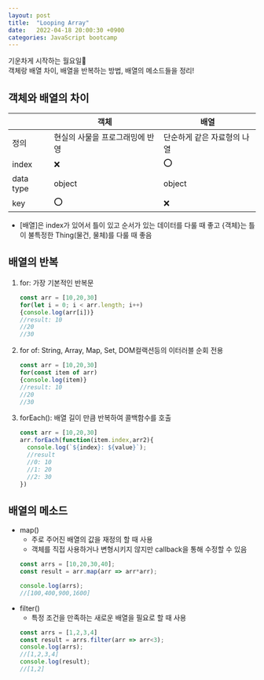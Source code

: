 ```yaml
---
layout: post
title:  "Looping Array"
date:   2022-04-18 20:00:30 +0900
categories: JavaScript bootcamp
---
```


기운차게 시작하는 월요일🌟  
객체랑 배열 차이, 배열을 반복하는 방법, 배열의 메소드들을 정리!  

## 객체와 배열의 차이
||객체|배열|
|----|-------|-------|
|정의|현실의 사물을 프로그래밍에 반영|단순하게 같은 자료형의 나열|
|index|❌|⭕|
|data type|object|object|
|key|⭕|❌|
- [배열]은 index가 있어서 틀이 있고 순서가 있는 데이터를 다룰 때 좋고 {객체}는 틀이 불특정한 Thing(물건, 물체)를 다룰 때 좋음

## 배열의 반복
1. for: 가장 기본적인 반복문
    ```javascript
    const arr = [10,20,30]
    for(let i = 0; i < arr.length; i++)
    {console.log(arr[i])}
    //result: 10
    //20
    //30
    ```
2. for of: String, Array, Map, Set, DOM컬랙션등의 이터러블 순회 전용
   ```javascript
   const arr = [10,20,30]
   for(const item of arr)
   {console.log(item)}
   //result: 10
   //20
   //30
   ```
3. forEach(): 배열 길이 만큼 반복하여 콜백함수를 호출
   ```javascript
   const arr = [10,20,30]
   arr.forEach(function(item.index,arr2){
     console.log(`${index}: ${value}`);
     //result
     //0: 10
     //1: 20
     //2: 30
   })
   ```

## 배열의 메소드
- map()
  - 주로 주어진 배열의 값을 재정의 할 때 사용
  - 객체를 직접 사용하거나 변형시키지 않지만 callback을 통해 수정할 수 있음
  ```javascript
  const arrs = [10,20,30,40];
  const result = arr.map(arr => arr*arr);

  console.log(arrs);
  //[100,400,900,1600]
  ```
- filter()
  - 특정 조건을 만족하는 새로운 배열을 필요로 할 때 사용
  ```javascript
  const arrs = [1,2,3,4]
  const result = arrs.filter(arr => arr<3);
  console.log(arrs);
  //[1,2,3,4]
  console.log(result);
  //[1,2]
  ```